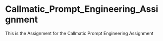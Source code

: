 # Callmatic_Prompt_Engineering_Assignment
This is the Assignment for the Callmatic Prompt Engineering Assignment 
